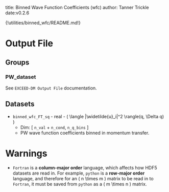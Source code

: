 title: Binned Wave Function Coefficients (wfc)
author: Tanner Trickle
date:v0.2.6

{!utilities/binned_wfc/README.md!}

# Output File 

## Groups

### PW_dataset

See `EXCEED-DM Output File` documentation.

## Datasets

- `binned_wfc_FT_sq` - real - \( \langle |\widetilde{u}_i|^2 \rangle(q, \Delta q) \)
    - Dim: [ `n_val` + `n_cond`, `n_q_bins` ]
    - PW wave function coefficients binned in momentum transfer.

# Warnings

- `Fortran` is a **column-major order** language, which affects how HDF5 datasets are read in. For example, `python` is a **row-major order** language, and therefore for an \( n \times m \) matrix to be read in to `Fortran`, it must be saved from `python` as a \( m \times n \) matrix.
